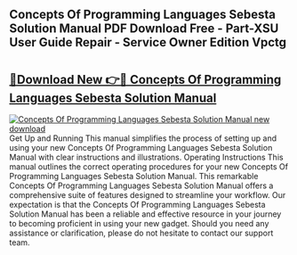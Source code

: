 ## Concepts Of Programming Languages Sebesta Solution Manual PDF Download Free - Part-XSU User Guide Repair - Service Owner Edition Vpctg

# <h2><a href="http://bc58046.oget.top/?id=Concepts+Of+Programming+Languages+Sebesta+Solution+Manual">🔗Download New 👉🔴 Concepts Of Programming Languages Sebesta Solution Manual</a></h2>

[![Concepts Of Programming Languages Sebesta Solution Manual new download](https://i.imgur.com/5g1atiW.png)](http://bc58046.oget.top/?id=Concepts+Of+Programming+Languages+Sebesta+Solution+Manual)
Get Up and Running This manual simplifies the process of setting up and using your new Concepts Of Programming Languages Sebesta Solution Manual with clear instructions and illustrations. Operating Instructions This manual outlines the correct operating procedures for your new Concepts Of Programming Languages Sebesta Solution Manual. This remarkable Concepts Of Programming Languages Sebesta Solution Manual offers a comprehensive suite of features designed to streamline your workflow. Our expectation is that the Concepts Of Programming Languages Sebesta Solution Manual has been a reliable and effective resource in your journey to becoming proficient in using your new gadget. Should you need any assistance or clarification, please do not hesitate to contact our support team.
